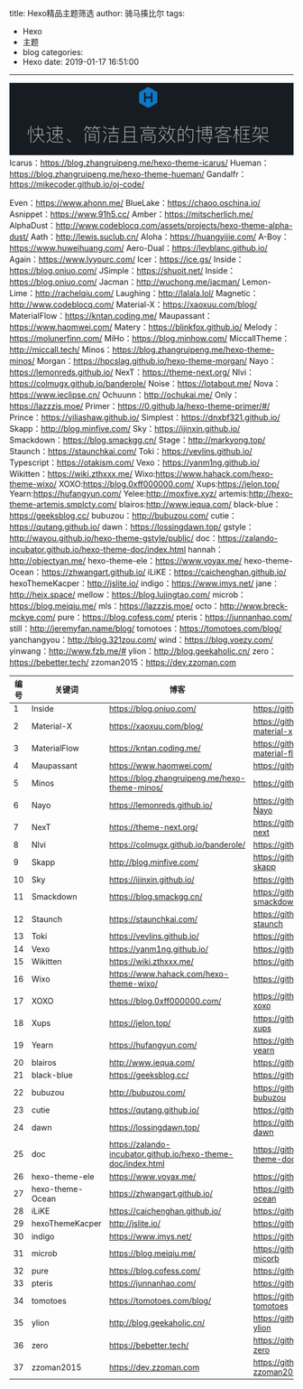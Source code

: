 title: Hexo精品主题筛选
author: 骑马揍比尔
tags:
  - Hexo
  - 主题
  - blog
categories:
  - Hexo
date: 2019-01-17 16:51:00
---

![overwrote existing file](/images/image.png)
Icarus：https://blog.zhangruipeng.me/hexo-theme-icarus/
Hueman：https://blog.zhangruipeng.me/hexo-theme-hueman/
Gandalfr：https://mikecoder.github.io/oj-code/

<!--more-->

Even：https://www.ahonn.me/
BlueLake：https://chaoo.oschina.io/
Asnippet：https://www.91h5.cc/
Amber：https://mitscherlich.me/
AlphaDust：http://www.codeblocq.com/assets/projects/hexo-theme-alpha-dust/
Aath：http://lewis.suclub.cn/
Aloha：https://huangyijie.com/
A-Boy：https://www.huweihuang.com/
Aero-Dual：https://levblanc.github.io/
Again：https://www.lyyourc.com/
Icer：https://ice.gs/
Inside：https://blog.oniuo.com/
JSimple：https://shuoit.net/
Inside：https://blog.oniuo.com/
Jacman：http://wuchong.me/jacman/
Lemon-Lime：http://rachelqiu.com/
Laughing：http://lalala.lol/
Magnetic：http://www.codeblocq.com/
Material-X：https://xaoxuu.com/blog/
MaterialFlow：https://kntan.coding.me/
Maupassant：https://www.haomwei.com/
Matery：https://blinkfox.github.io/
Melody：https://molunerfinn.com/
MiHo：https://blog.minhow.com/
MiccallTheme：http://miccall.tech/
Minos：https://blog.zhangruipeng.me/hexo-theme-minos/
Morgan：https://hpcslag.github.io/hexo-theme-morgan/
Nayo：https://lemonreds.github.io/
NexT：https://theme-next.org/
Nlvi：https://colmugx.github.io/banderole/
Noise：https://lotabout.me/
Nova：https://www.ieclipse.cn/
Ochuunn：http://ochukai.me/
Only：https://lazzzis.moe/
Primer：https://0.github.la/hexo-theme-primer/#/
Prince：https://yiliashaw.github.io/
Simplest：https://dnxbf321.github.io/
Skapp：http://blog.minfive.com/
Sky：https://ijinxin.github.io/
Smackdown：https://blog.smackgg.cn/
Stage：http://markyong.top/
Staunch：https://staunchkai.com/
Toki：https://vevlins.github.io/
Typescript：https://otakism.com/
Vexo：https://yanm1ng.github.io/
Wikitten：https://wiki.zthxxx.me/
Wixo:https://www.hahack.com/hexo-theme-wixo/
XOXO:https://blog.0xff000000.com/
Xups:https://jelon.top/
Yearn:https://hufangyun.com/
Yelee:http://moxfive.xyz/
artemis:http://hexo-theme-artemis.smplcty.com/
blairos:http://www.iequa.com/
black-blue：https://geeksblog.cc/
bubuzou：http://bubuzou.com/
cutie：https://qutang.github.io/
dawn：https://lossingdawn.top/
gstyle：http://wayou.github.io/hexo-theme-gstyle/public/
doc：https://zalando-incubator.github.io/hexo-theme-doc/index.html
hannah：http://objectyan.me/
hexo-theme-ele：https://www.voyax.me/
hexo-theme-Ocean：https://zhwangart.github.io/
iLiKE：https://caichenghan.github.io/
hexoThemeKacper：http://jslite.io/
indigo：https://www.imys.net/
jane：http://hejx.space/
mellow：https://blog.lujingtao.com/
microb：https://blog.meiqiu.me/
mls：https://lazzzis.moe/
octo：http://www.breck-mckye.com/
pure：https://blog.cofess.com/
pteris：https://junnanhao.com/
still：http://jeremyfan.name/blog/
tomotoes：https://tomotoes.com/blog/
yanchangyou：http://blog.321zou.com/
wind：https://blog.voezy.com/
yinwang：http://www.fzb.me/#
ylion：http://blog.geekaholic.cn/
zero：https://bebetter.tech/
zzoman2015：https://dev.zzoman.com

|编号|关键词|博客|git地址|推荐星级|
|---|-----|----|------|-------|
|1|Inside|https://blog.oniuo.com/|https://github.com/elmorec/hexo-theme-inside|♥♥♥♥♥♥|
|2|Material-X|https://xaoxuu.com/blog/|https://github.com/xaoxuu/hexo-theme-material-x|♥♥♥♥♥♥|
|3|MaterialFlow|https://kntan.coding.me/|https://github.com/stkevintan/hexo-theme-material-flow|♥♥♥♥♥|
|4|Maupassant|https://www.haomwei.com/|https://github.com/tufu9441/maupassant-hexo|♥♥♥♥♥|
|5|Minos|https://blog.zhangruipeng.me/hexo-theme-minos/|https://github.com/ppoffice/hexo-theme-minos|♥♥♥♥♥|
|6|Nayo|https://lemonreds.github.io/|https://github.com/Lemonreds/hexo-theme-Nayo|♥♥♥♥♥|
|7|NexT|https://theme-next.org/|https://github.com/theme-next/hexo-theme-next|♥♥♥♥♥♥|
|8|Nlvi|https://colmugx.github.io/banderole/|https://github.com/ColMugX/hexo-theme-Nlvi|♥♥♥♥|
|9|Skapp|http://blog.minfive.com/|https://github.com/Mrminfive/hexo-theme-skapp|♥♥♥♥♥♥|
|10|Sky|https://ijinxin.github.io/|https://github.com/iJinxin/hexo-theme-sky|♥♥♥♥♥♥|
|11|Smackdown|https://blog.smackgg.cn/|https://github.com/smackgg/hexo-theme-smackdown|♥♥♥♥♥♥|
|12|Staunch|https://staunchkai.com/|https://github.com/staunchkai/hexo-theme-staunch|♥♥♥♥♥|
|13|Toki|https://vevlins.github.io/|https://github.com/Vevlins/hexo-theme-toki|♥♥♥♥♥|
|14|Vexo|https://yanm1ng.github.io/|https://github.com/yanm1ng/hexo-theme-vexo|♥♥♥♥♥♥|
|15|Wikitten|https://wiki.zthxxx.me/|https://github.com/zthxxx/hexo-theme-Wikitten|♥♥♥♥♥♥|
|16|Wixo|https://www.hahack.com/hexo-theme-wixo/|https://github.com/wzpan/hexo-theme-wixo|♥♥♥♥♥♥|
|17|XOXO|https://blog.0xff000000.com/|https://github.com/KevinOfNeu/hexo-theme-xoxo|♥♥♥♥♥|
|18|Xups|https://jelon.top/|https://github.com/jangdelong/hexo-theme-xups|♥♥♥♥♥♥♥|
|19|Yearn|https://hufangyun.com/|https://github.com/Youthink/hexo-themes-yearn|♥♥♥♥♥|
|20|blairos|http://www.iequa.com/|https://github.com/52binge/hexo-theme-blairos|♥♥♥♥♥♥|
|21|black-blue|https://geeksblog.cc/|https://github.com/maochunguang/black-blue|♥♥♥♥|
|22|bubuzou|http://bubuzou.com/|https://github.com/bulandent/hexo-theme-bubuzou|♥♥♥♥♥♥♥|
|23|cutie|https://qutang.github.io/|https://github.com/qutang/hexo-theme-cutie|♥♥♥♥♥|
|24|dawn|https://lossingdawn.top/|https://github.com/Ruffianjiang/hexo-theme-dawn|♥♥♥♥♥♥♥|
|25|doc|https://zalando-incubator.github.io/hexo-theme-doc/index.html|https://github.com/zalando-incubator/hexo-theme-doc|♥♥♥♥♥|
|26|hexo-theme-ele|https://www.voyax.me/|https://github.com/voyax/hexo-theme-ele|♥♥♥♥♥♥|
|27|hexo-theme-Ocean|https://zhwangart.github.io/|https://github.com/zhwangart/hexo-theme-ocean|♥♥♥♥♥♥|
|28|iLiKE|https://caichenghan.github.io/|https://github.com/CaiChenghan/iLiKE|♥♥♥♥♥|
|29|hexoThemeKacper|http://jslite.io/|https://github.com/jaywcjlove/hexoThemeKacper|♥♥♥♥♥♥♥|
|30|indigo|https://www.imys.net/|https://github.com/yscoder/hexo-theme-indigo|♥♥♥♥♥♥|
|31|microb|https://blog.meiqiu.me/|https://github.com/microacup/hexo-theme-micorb|♥♥♥♥♥♥|
|32|pure|https://blog.cofess.com/|https://github.com/cofess/hexo-theme-pure|♥♥♥♥♥♥|
|33|pteris|https://junnanhao.com/|https://github.com/jonashao/hexo-theme-pteris|♥♥♥♥♥♥|
|34|tomotoes|https://tomotoes.com/blog/|https://github.com/tomotoes/hexo-theme-tomotoes|♥♥♥♥♥♥|
|35|ylion|http://blog.geekaholic.cn/|https://github.com/GeekaholicLin/hexo-theme-ylion|♥♥♥♥♥♥|
|36|zero|https://bebetter.tech/|https://github.com/loveminimal/hexo-theme-zero|♥♥♥♥♥♥♥♥|
|37|zzoman2015|https://dev.zzoman.com|https://github.com/reumia/hexo-theme-zzoman2015|♥♥♥♥♥♥|





